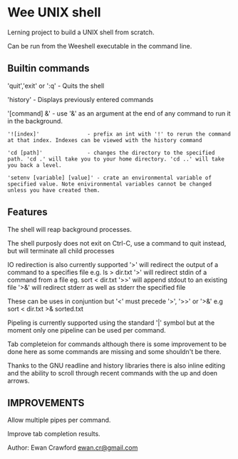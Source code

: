 Wee UNIX shell                                      
==============

Lerning project to build a UNIX shell from scratch.

Can be run from the Weeshell executable in the command line.


Builtin commands
------------------------------------------------------
   'quit','exit' or ':q'     - Quits the  shell
    
   'history'                 - Displays previously entered commands
  
   '[command] &'             - use '&' as an argument at the end of any command to run it in the background.

    '![index]'               - prefix an int with '!' to rerun the command at that index. Indexes can be viewed with the history command

    'cd [path]'              - changes the directory to the specified path. 'cd .' will take you to your home directory. 'cd ..' will take you back a level.

    'setenv [variable] [value]' - crate an environmental variable of specified value. Note enivironmental variables cannot be changed unless you have created them.


Features
-------------------------------------------------------

The shell will reap background processes.

The shell purposly does not exit on Ctrl-C, use a command to quit instead, but will terminate all child processes

IO redirection is also currently supported 
'>' will redirect the output of a command to a specifies file e.g. ls > dir.txt
'>' will redirect stdin of a command from a file eg. sort < dir.txt
'>>' will append stdout to an existing file 
'>&' will redirect stderr as well as stderr the specified file


These can be uses in conjuntion but '<' must precede '>', '>>' or '>&' e.g sort < dir.txt >& sorted.txt


Pipeling is currently supported using the standard '|' symbol but at the moment only one pipeline can be used per command.

Tab completeion for commands although there is some improvement to be done here as some commands are missing and some shouldn't be there.

Thanks to the GNU readline and history libraries there is also inline editing and the ability to scroll through recent commands with the up and doen arrows.


IMPROVEMENTS
-------------------------------------------------------

Allow multiple pipes per command.

Improve tab completion results.




Author: Ewan Crawford
        ewan.cr@gmail.com

